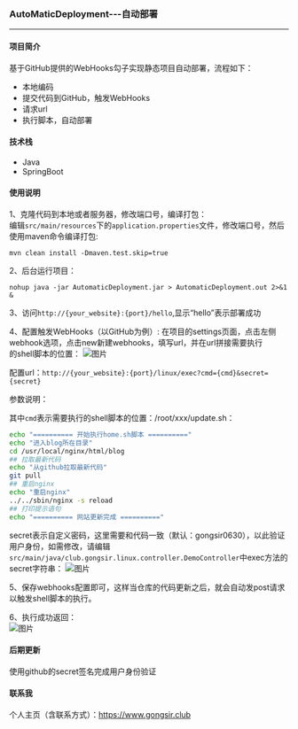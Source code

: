 ### AutoMaticDeployment---自动部署

<hr/>

#### 项目简介

基于GitHub提供的WebHooks勾子实现静态项目自动部署，流程如下：

- 本地编码
- 提交代码到GitHub，触发WebHooks
- 请求url
- 执行脚本，自动部署

#### 技术栈
- Java
- SpringBoot

#### 使用说明

1、克隆代码到本地或者服务器，修改端口号，编译打包：  
编辑`src/main/resources`下的`application.properties`文件，修改端口号，然后使用maven命令编译打包:
```shell
mvn clean install -Dmaven.test.skip=true
```

2、后台运行项目：  
```shell
nohup java -jar AutomaticDeployment.jar > AutomaticDeployment.out 2>&1 &
```

3、访问`http://{your_website}:{port}/hello`,显示“hello”表示部署成功

4、配置触发WebHooks（以GitHub为例）:
在项目的settings页面，点击左侧webhook选项，点击new新建webhooks，填写url，并在url拼接需要执行  
的shell脚本的位置：
![图片](https://cdn.gongsir.club/blog/20200402/it9QRShppxXu.png?imageslim)

配置url：`http://{your_website}:{port}/linux/exec?cmd={cmd}&secret={secret}`  

参数说明：

其中`cmd`表示需要执行的shell脚本的位置：/root/xxx/update.sh：

```bash
echo "========== 开始执行home.sh脚本 =========="
echo "进入blog所在目录"
cd /usr/local/nginx/html/blog
## 拉取最新代码
echo "从github拉取最新代码"
git pull
## 重启nginx
echo "重启nginx"
../../sbin/nginx -s reload
## 打印提示语句
echo "========== 网站更新完成 =========="
```

secret表示自定义密码，这里需要和代码一致（默认：gongsir0630），以此验证用户身份，如需修改，请编辑`src/main/java/club.gongsir.linux.controller.DemoController`中exec方法的secret字符串：
![图片](http://cdn.gongsir.club/blog/20200402/3cHCd4NlLvvN.png?imageslim)

5、保存webhooks配置即可，这样当仓库的代码更新之后，就会自动发post请求以触发shell脚本的执行。

6、执行成功返回：  
![图片](http://cdn.gongsir.club/blog/20200402/5q8TSaYGcooC.png?imageslim)

#### 后期更新
使用github的secret签名完成用户身份验证

#### 联系我
个人主页（含联系方式）：https://www.gongsir.club
